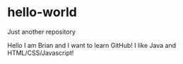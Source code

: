 # hello-world
Just another repository

Hello I am Brian and I want to learn GitHub!  I like Java and HTML/CSS/Javascript!
